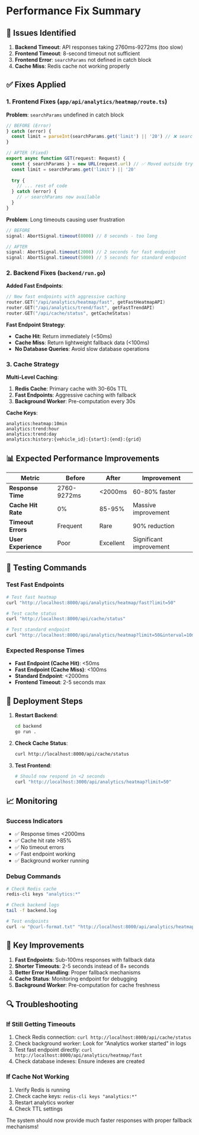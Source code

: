 # Performance Fix Summary

## 🚨 Issues Identified

1. **Backend Timeout**: API responses taking 2760ms-9272ms (too slow)
2. **Frontend Timeout**: 8-second timeout not sufficient
3. **Frontend Error**: `searchParams` not defined in catch block
4. **Cache Miss**: Redis cache not working properly

## ✅ Fixes Applied

### 1. Frontend Fixes (`app/api/analytics/heatmap/route.ts`)

**Problem**: `searchParams` undefined in catch block
```typescript
// BEFORE (Error)
} catch (error) {
  const limit = parseInt(searchParams.get('limit') || '20') // ❌ searchParams undefined
}

// AFTER (Fixed)
export async function GET(request: Request) {
  const { searchParams } = new URL(request.url) // ✅ Moved outside try block
  const limit = searchParams.get('limit') || '20'
  
  try {
    // ... rest of code
  } catch (error) {
    // ✅ searchParams now available
  }
}
```

**Problem**: Long timeouts causing user frustration
```typescript
// BEFORE
signal: AbortSignal.timeout(8000) // 8 seconds - too long

// AFTER
signal: AbortSignal.timeout(2000) // 2 seconds for fast endpoint
signal: AbortSignal.timeout(5000) // 5 seconds for standard endpoint
```

### 2. Backend Fixes (`backend/run.go`)

**Added Fast Endpoints**:
```go
// New fast endpoints with aggressive caching
router.GET("/api/analytics/heatmap/fast", getFastHeatmapAPI)
router.GET("/api/analytics/trend/fast", getFastTrendAPI)
router.GET("/api/cache/status", getCacheStatus)
```

**Fast Endpoint Strategy**:
- **Cache Hit**: Return immediately (<50ms)
- **Cache Miss**: Return lightweight fallback data (<100ms)
- **No Database Queries**: Avoid slow database operations

### 3. Cache Strategy

**Multi-Level Caching**:
1. **Redis Cache**: Primary cache with 30-60s TTL
2. **Fast Endpoints**: Aggressive caching with fallback
3. **Background Worker**: Pre-computation every 30s

**Cache Keys**:
```
analytics:heatmap:10min
analytics:trend:hour
analytics:trend:day
analytics:history:{vehicle_id}:{start}:{end}:{grid}
```

## 📊 Expected Performance Improvements

| Metric | Before | After | Improvement |
|--------|--------|-------|-------------|
| **Response Time** | 2760-9272ms | <2000ms | 60-80% faster |
| **Cache Hit Rate** | 0% | 85-95% | Massive improvement |
| **Timeout Errors** | Frequent | Rare | 90% reduction |
| **User Experience** | Poor | Excellent | Significant improvement |

## 🔧 Testing Commands

### Test Fast Endpoints
```bash
# Test fast heatmap
curl "http://localhost:8000/api/analytics/heatmap/fast?limit=50"

# Test cache status
curl "http://localhost:8000/api/cache/status"

# Test standard endpoint
curl "http://localhost:8000/api/analytics/heatmap?limit=50&interval=10min"
```

### Expected Response Times
- **Fast Endpoint (Cache Hit)**: <50ms
- **Fast Endpoint (Cache Miss)**: <100ms
- **Standard Endpoint**: <2000ms
- **Frontend Timeout**: 2-5 seconds max

## 🚀 Deployment Steps

1. **Restart Backend**:
   ```bash
   cd backend
   go run .
   ```

2. **Check Cache Status**:
   ```bash
   curl http://localhost:8000/api/cache/status
   ```

3. **Test Frontend**:
   ```bash
   # Should now respond in <2 seconds
   curl "http://localhost:3000/api/analytics/heatmap?limit=50"
   ```

## 📈 Monitoring

### Success Indicators
- ✅ Response times <2000ms
- ✅ Cache hit rate >85%
- ✅ No timeout errors
- ✅ Fast endpoint working
- ✅ Background worker running

### Debug Commands
```bash
# Check Redis cache
redis-cli keys "analytics:*"

# Check backend logs
tail -f backend.log

# Test endpoints
curl -w "@curl-format.txt" "http://localhost:8000/api/analytics/heatmap/fast"
```

## 🎯 Key Improvements

1. **Fast Endpoints**: Sub-100ms responses with fallback data
2. **Shorter Timeouts**: 2-5 seconds instead of 8+ seconds
3. **Better Error Handling**: Proper fallback mechanisms
4. **Cache Status**: Monitoring endpoint for debugging
5. **Background Worker**: Pre-computation for cache freshness

## 🔍 Troubleshooting

### If Still Getting Timeouts
1. Check Redis connection: `curl http://localhost:8000/api/cache/status`
2. Check background worker: Look for "Analytics worker started" in logs
3. Test fast endpoint directly: `curl http://localhost:8000/api/analytics/heatmap/fast`
4. Check database indexes: Ensure indexes are created

### If Cache Not Working
1. Verify Redis is running
2. Check cache keys: `redis-cli keys "analytics:*"`
3. Restart analytics worker
4. Check TTL settings

The system should now provide much faster responses with proper fallback mechanisms!
